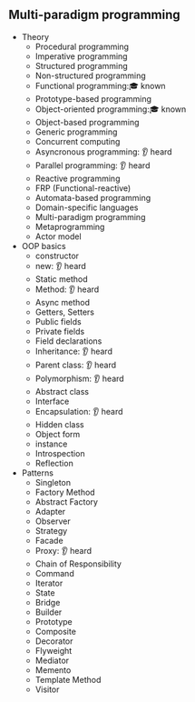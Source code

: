 ## Multi-paradigm programming

- Theory
  - Procedural programming
  - Imperative programming
  - Structured programming
  - Non-structured programming
  - Functional programming:🎓 known
  - Prototype-based programming
  - Object-oriented programming:🎓 known
  - Object-based programming
  - Generic programming
  - Concurrent computing
  - Asyncronous programming: 👂 heard
  - Parallel programming: 👂 heard
  - Reactive programming
  - FRP (Functional-reactive)
  - Automata-based programming
  - Domain-specific languages
  - Multi-paradigm programming
  - Metaprogramming
  - Actor model
- OOP basics
  - constructor
  - new: 👂 heard
  - Static method
  - Method: 👂 heard
  - Async method
  - Getters, Setters
  - Public fields
  - Private fields
  - Field declarations
  - Inheritance: 👂 heard
  - Parent class: 👂 heard
  - Polymorphism: 👂 heard
  - Abstract class
  - Interface
  - Encapsulation: 👂 heard
  - Hidden class
  - Object form
  - instance
  - Introspection
  - Reflection
- Patterns
  - Singleton
  - Factory Method
  - Abstract Factory
  - Adapter
  - Observer
  - Strategy
  - Facade
  - Proxy: 👂 heard
  - Chain of Responsibility
  - Command
  - Iterator
  - State
  - Bridge
  - Builder
  - Prototype
  - Composite
  - Decorator
  - Flyweight
  - Mediator
  - Memento
  - Template Method
  - Visitor
